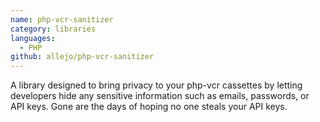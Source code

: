```yaml
---
name: php-vcr-sanitizer
category: libraries
languages:
  - PHP
github: allejo/php-vcr-sanitizer
---
```


A library designed to bring privacy to your php-vcr cassettes by letting developers hide any sensitive information such as emails, passwords, or API keys. Gone are the days of hoping no one steals your API keys.
